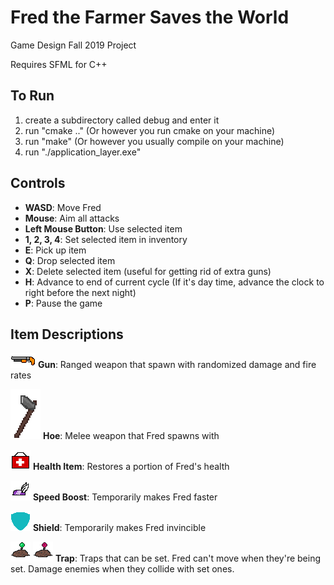 # Fred the Farmer Saves the World
Game Design Fall 2019 Project

Requires SFML for C++

## To Run
1. create a subdirectory called debug and enter it
2. run "cmake .." (Or however you run cmake on your machine) 
3. run "make" (Or however you usually compile on your machine)
4. run "./application_layer.exe"

## Controls
* **WASD**: Move Fred
* **Mouse**: Aim all attacks
* **Left Mouse Button**: Use selected item
* **1, 2, 3, 4**: Set selected item in inventory
* **E**: Pick up item
* **Q**: Drop selected item
* **X**: Delete selected item (useful for getting rid of extra guns)
* **H**: Advance to end of current cycle (If it's day time, advance the clock to right before the next night)
* **P**: Pause the game

## Item Descriptions
![Gun](resources/gun1.png) **Gun**: Ranged weapon that spawn with randomized damage and fire rates

![Hoe](resources/hoe.png) **Hoe**: Melee weapon that Fred spawns with

![Health](resources/health_item.png) **Health Item**: Restores a portion of Fred's health

![Speed](resources/speed.png) **Speed Boost**: Temporarily makes Fred faster

![shield](resources/shield.png) **Shield**: Temporarily makes Fred invincible

![Trap](resources/unused_trap.png) ![Trap](resources/trap.png) **Trap**: Traps that can be set.  Fred can't move when they're being set.  Damage enemies when they collide with set ones.
